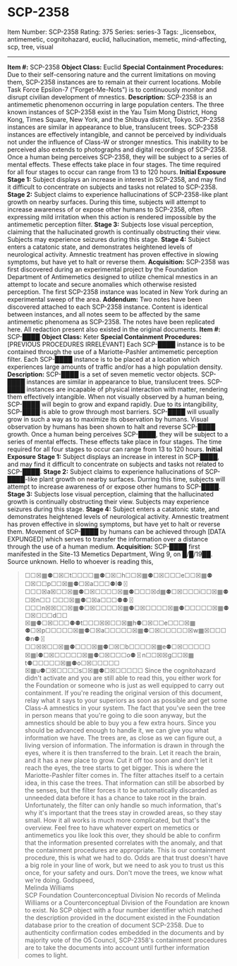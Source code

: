 # SCP-2358
Item Number: SCP-2358
Rating: 375
Series: series-3
Tags: _licensebox, antimemetic, cognitohazard, euclid, hallucination, memetic, mind-affecting, scp, tree, visual

---

**Item #:** SCP-2358
**Object Class:** Euclid
**Special Containment Procedures:** Due to their self-censoring nature and the current limitations on moving them, SCP-2358 instances are to remain at their current locations. Mobile Task Force Epsilon-7 ("Forget-Me-Nots") is to continuously monitor and disrupt civilian development of mnestics.
**Description:** SCP-2358 is an antimemetic phenomenon occurring in large population centers. The three known instances of SCP-2358 exist in the Yau Tsim Mong District, Hong Kong, Times Square, New York, and the Shibuya district, Tokyo. SCP-2358 instances are similar in appearance to blue, translucent trees. SCP-2358 instances are effectively intangible, and cannot be perceived by individuals not under the influence of Class-W or stronger mnestics. This inability to be perceived also extends to photographs and digital recordings of SCP-2358.
Once a human being perceives SCP-2358, they will be subject to a series of mental effects. These effects take place in four stages. The time required for all four stages to occur can range from 13 to 120 hours.
**Initial Exposure**
**Stage 1:** Subject displays an increase in interest in SCP-2358, and may find it difficult to concentrate on subjects and tasks not related to SCP-2358.
**Stage 2:** Subject claims to experience hallucinations of SCP-2358-like plant growth on nearby surfaces. During this time, subjects will attempt to increase awareness of or expose other humans to SCP-2358, often expressing mild irritation when this action is rendered impossible by the antimemetic perception filter.
**Stage 3:** Subjects lose visual perception, claiming that the hallucinated growth is continually obstructing their view. Subjects may experience seizures during this stage.
**Stage 4:** Subject enters a catatonic state, and demonstrates heightened levels of neurological activity.
Amnestic treatment has proven effective in slowing symptoms, but have yet to halt or reverse them.
**Acquisition:** SCP-2358 was first discovered during an experimental project by the Foundation Department of Antimemetics designed to utilize chemical mnestics in an attempt to locate and secure anomalies which otherwise resisted perception. The first SCP-2358 instance was located in New York during an experimental sweep of the area.
**Addendum:** Two notes have been discovered attached to each SCP-2358 instance. Content is identical between instances, and all notes seem to be affected by the same antimemetic phenomena as SCP-2358. The notes have been replicated here. All redaction present also existed in the original documents.
**Item #:** SCP-████
**Object Class:** Keter
**Special Containment Procedures:** [PREVIOUS PROCEDURES IRRELEVANT] Each SCP-████ instance is to be contained through the use of a Mariotte-Pashler antimemetic perception filter. Each SCP-████ instance is to be placed at a location which experiences large amounts of traffic and/or has a high population density.
**Description:** SCP-████ is a set of seven memetic vector objects. SCP-████ instances are similar in appearance to blue, translucent trees. SCP-████ instances are incapable of physical interaction with matter, rendering them effectively intangible.
When not visually observed by a human being, SCP-████ will begin to grow and expand rapidly. Due to its intangibility, SCP-████ is able to grow through most barriers. SCP-████ will usually grow in such a way as to maximize its observation by humans. Visual observation by humans has been shown to halt and reverse SCP-████ growth.
Once a human being perceives SCP-████, they will be subject to a series of mental effects. These effects take place in four stages. The time required for all four stages to occur can range from 13 to 120 hours.
**Initial Exposure**
**Stage 1:** Subject displays an increase in interest in SCP-████, and may find it difficult to concentrate on subjects and tasks not related to SCP-████.
**Stage 2:** Subject claims to experience hallucinations of SCP-████-like plant growth on nearby surfaces. Durring this time, subjects will attempt to increase awareness of or expose other humans to SCP-████.
**Stage 3:** Subjects lose visual perception, claiming that the hallucinated growth is continually obstructing their view. Subjects may experience seizures during this stage.
**Stage 4:** Subject enters a catatonic state, and demonstrates heightened levels of neurological activity.
Amnestic treatment has proven effective in slowing symptoms, but have yet to halt or reverse them.
Movement of SCP-████ by humans can be achieved through [DATA EXPUNGED] which serves to transfer the information over a distance through the use of a human medium.
**Acquisition:** SCP-████ first manifested in the Site-13 Memetics Department, Wing 9, on █/█/19██. Source unknown.
Hello to whoever is reading this,  

> ☐☐☒▦⚉☐☒☐t☐☐☐☐▦⚉☐☒☐h☐☐☒▦⚉☐☒☐☐☐e☐☐☒▦⚉ ☐☒☐☐p☐☐☒▦⚉☐☒a☐☐☐⚉l⚉〿☐☐☐☒a☒☐☐☒▦⚉☐☒☐☐☐☐☒▦⚉☐☐☐☒d▦⚉☐☒☐☐☐i☐☐☒▦⚉☐☒n☐☐ ☐☐☐☒▦⚉☐☒a☐☐☐⚉⚉〿☐☐☐n☒☒☐☐☒▦⚉☐☒☐☐☐☐☒▦⚉☐☒☐☐☐☐☒▦⚉☐☐☐☐☐☒▦⚉☐☒☐☐☐d☐☐ ☒▦⚉☐☒☐☐☐⚉⚉t☐☐☐☒☒☐☐☒▦h⚉☐☒☐☐e☐☐☐☒▦ ⚉☐☒p☐☐☐☐☐☒▦⚉☐☒a☐☐☐☐☐☒▦⚉☐☒☐☐☐☐☐☒w▦☒☐☐☐⚉n⚉〿 ☐☐☒☒☐☐☒▦⚉☐☐☐☒▦⚉☐☒☐b☐☐☐☐☒▦e⚉☐☒☐☐☐☐☐ ☒▦l⚉☐☒☐☐☐☐☐☒▦⚉☐☒☐☐☐o⚉〿n☐☐☒☒g☐☐☒▦ t⚉☐☐☐☐☐☒▦⚉o☐☒☐☐☐☐☐ ☒▦u⚉☐☒☐☐☐☐s☐☒▦⚉☐☒☐☐☐☐☐
Since the cognitohazard didn't activate and you are still able to read this, you either work for the Foundation or someone who is just as well equipped to carry out containment. If you're reading the original version of this document, relay what it says to your superiors as soon as possible and get some Class-A amnestics in your system. The fact that you've seen the tree in person means that you're going to die soon anyway, but the amnestics should be able to buy you a few extra hours.
Since you should be advanced enough to handle it, we can give you what information we have. The trees are, as close as we can figure out, a living version of information. The information is drawn in through the eyes, where it is then transferred to the brain. Let it reach the brain, and it has a new place to grow. Cut it off too soon and don't let it reach the eyes, the tree starts to get bigger. This is where the Mariotte-Pashler filter comes in.
The filter attaches itself to a certain idea, in this case the trees. That information can still be absorbed by the senses, but the filter forces it to be automatically discarded as unneeded data before it has a chance to take root in the brain. Unfortunately, the filter can only handle so much information, that's why it's important that the trees stay in crowded areas, so they stay small. How it all works is much more complicated, but that's the overview.
Feel free to have whatever expert on memetics or antimemetics you like look this over, they should be able to confirm that the information presented correlates with the anomaly, and that the containment procedures are appropriate.
This is our containment procedure, this is what we had to do. Odds are that trust doesn't have a big role in your line of work, but we need to ask you to trust us this once, for your safety and ours. Don't move the trees, we know what we're doing.
Godspeed,  
Melinda Williams  
SCP Foundation Counterconceptual Division
No records of Melinda Williams or a Counterconceptual Division of the Foundation are known to exist. No SCP object with a four number identifier which matched the description provided in the document existed in the Foundation database prior to the creation of document SCP-2358.
Due to authenticity confirmation codes embedded in the documents and by majority vote of the O5 Council, SCP-2358's containment procedures are to take the documents into account until further information comes to light.
